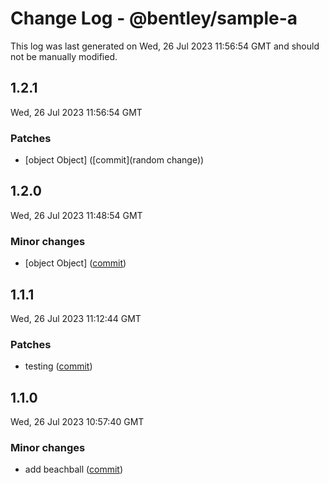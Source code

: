 # Change Log - @bentley/sample-a

This log was last generated on Wed, 26 Jul 2023 11:56:54 GMT and should not be manually modified.

<!-- Start content -->

## 1.2.1

Wed, 26 Jul 2023 11:56:54 GMT

### Patches

- [object Object] ([commit](random change))

## 1.2.0

Wed, 26 Jul 2023 11:48:54 GMT

### Minor changes

- [object Object] ([commit]())

## 1.1.1

Wed, 26 Jul 2023 11:12:44 GMT

### Patches

- testing ([commit](https://github.com/iTwin/presentation/commit/7920a705bd7594a700bb3c2b446ebb909c1069bf))

## 1.1.0

Wed, 26 Jul 2023 10:57:40 GMT

### Minor changes

- add beachball ([commit](https://github.com/iTwin/presentation/commit/844461ff79071312edc99e518cb0bbc39c886737))
